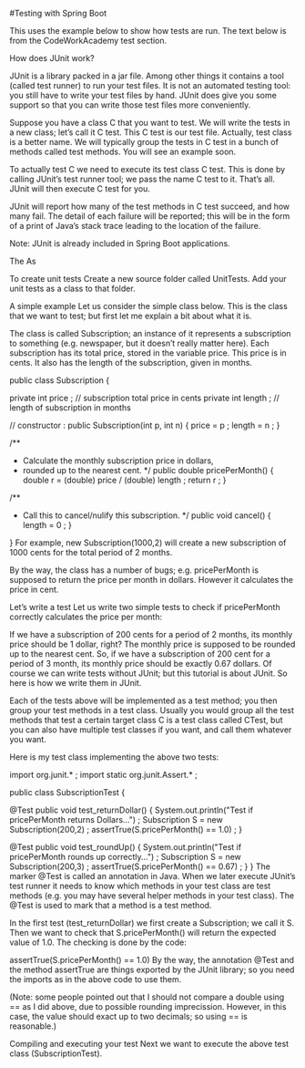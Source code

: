 #Testing with Spring Boot 

This uses the example below to show how tests are run. The text below is from the CodeWorkAcademy test section. 

How does JUnit work?

[Download the handout]:https://canvas.instructure.com/courses/1167890/files/52109336/download?wrap=1

JUnit is a library packed in a jar file. Among other things it contains a tool (called test runner) to run your test files. It is not an automated testing tool: you still have to write your test files by hand. JUnit does give you some support so that you can write those test files more conveniently.

Suppose you have a class C that you want to test. We will write the tests in a new class; let’s call it C test. This C test is our test file. Actually, test class is a better name. We will typically group the tests in C test in a bunch of methods called test methods. You will see an example soon.

To actually test C we need to execute its test class C test. This is done by calling JUnit’s test runner tool; we pass the name C test to it. That’s all. JUnit will then execute C test for you.

JUnit will report how many of the test methods in C test succeed, and how many fail. The detail of each failure will be reported; this will be in the form of a print of Java’s stack trace leading to the location of the failure.

Note: JUnit is already included in Spring Boot applications. 


The As 
 

To create unit tests
Create a new source folder called UnitTests. Add your unit tests as a class to that folder.
 

A simple example
Let us consider the simple class below. This is the class that we want to test; but first let me explain a bit about what it is.

The class is called Subscription; an instance of it represents a subscription to something (e.g. newspaper, but it doesn’t really matter here). Each subscription has its total price, stored in the variable price. This price is in cents. It also has the length of the subscription, given in months.

public class Subscription {

   private int price ; // subscription total price in cents
   private int length ; // length of subscription in months

   // constructor :
   public Subscription(int p, int n) {
     price = p ;
     length = n ;
   }

  /**
   * Calculate the monthly subscription price in dollars,
   * rounded up to the nearest cent.
   */
   public double pricePerMonth() {
     double r = (double) price / (double) length ;
      return r ;
   }

  /**
   * Call this to cancel/nulify this subscription.
   */
   public void cancel() { length = 0 ; }

}
For example, new Subscription(1000,2) will create a new subscription of 1000 cents for the total period of 2 months.

By the way, the class has a number of bugs; e.g. pricePerMonth is supposed to return the price per month in dollars. However it calculates the price in cent.

Let’s write a test
Let us write two simple tests to check if pricePerMonth correctly calculates the price per month:

If we have a subscription of 200 cents for a period of 2 months, its monthly price should be 1 dollar, right?
The monthly price is supposed to be rounded up to the nearest cent. So, if we have a subscription of 200 cent for a period of 3 month, its monthly price should be exactly 0.67 dollars.
Of course we can write tests without JUnit; but this tutorial is about JUnit. So here is how we write them in JUnit.

Each of the tests above will be implemented as a test method; you then group your test methods in a test class. Usually you would group all the test methods that test a certain target class C is a test class called CTest, but you can also have multiple test classes if you want, and call them whatever you want.

Here is my test class implementing the above two tests:

import org.junit.* ;
import static org.junit.Assert.* ;

public class SubscriptionTest {

   @Test
   public void test_returnDollar() {
      System.out.println("Test if pricePerMonth returns Dollars...") ;
      Subscription S = new Subscription(200,2) ;
      assertTrue(S.pricePerMonth() == 1.0) ;
   }

   @Test
   public void test_roundUp() {
      System.out.println("Test if pricePerMonth rounds up correctly...") ;
      Subscription S = new Subscription(200,3) ;
      assertTrue(S.pricePerMonth() == 0.67) ;
   }
}
The marker @Test is called an annotation in Java. When we later execute JUnit’s test runner it needs to know which methods in your test class are test methods (e.g. you may have several helper methods in your test class). The @Test is used to mark that a method is a test method.

In the first test (test_returnDollar) we first create a Subscription; we call it S. Then we want to check that S.pricePerMonth() will return the expected value of 1.0. The checking is done by the code:

assertTrue(S.pricePerMonth() == 1.0)
By the way, the annotation @Test and the method assertTrue are things exported by the JUnit library; so you need the imports as in the above code to use them.

(Note: some people pointed out that I should not compare a double using == as I did above, due to possible rounding imprecission. However, in this case, the value should exact up to two decimals; so using == is reasonable.)

Compiling and executing your test
Next we want to execute the above test class (SubscriptionTest).
